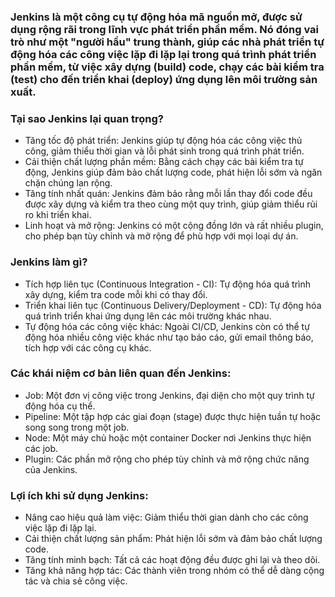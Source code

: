 ### Jenkins là một công cụ tự động hóa mã nguồn mở, được sử dụng rộng rãi trong lĩnh vực phát triển phần mềm. Nó đóng vai trò như một "người hầu" trung thành, giúp các nhà phát triển tự động hóa các công việc lặp đi lặp lại trong quá trình phát triển phần mềm, từ việc xây dựng (build) code, chạy các bài kiểm tra (test) cho đến triển khai (deploy) ứng dụng lên môi trường sản xuất.

### Tại sao Jenkins lại quan trọng?
- Tăng tốc độ phát triển: Jenkins giúp tự động hóa các công việc thủ công, giảm thiểu thời gian và lỗi phát sinh trong quá trình phát triển.
- Cải thiện chất lượng phần mềm: Bằng cách chạy các bài kiểm tra tự động, Jenkins giúp đảm bảo chất lượng code, phát hiện lỗi sớm và ngăn chặn chúng lan rộng.
- Tăng tính nhất quán: Jenkins đảm bảo rằng mỗi lần thay đổi code đều được xây dựng và kiểm tra theo cùng một quy trình, giúp giảm thiểu rủi ro khi triển khai.
- Linh hoạt và mở rộng: Jenkins có một cộng đồng lớn và rất nhiều plugin, cho phép bạn tùy chỉnh và mở rộng để phù hợp với mọi loại dự án.


### Jenkins làm gì?
- Tích hợp liên tục (Continuous Integration - CI): Tự động hóa quá trình xây dựng, kiểm tra code mỗi khi có thay đổi.
- Triển khai liên tục (Continuous Delivery/Deployment - CD): Tự động hóa quá trình triển khai ứng dụng lên các môi trường khác nhau.
- Tự động hóa các công việc khác: Ngoài CI/CD, Jenkins còn có thể tự động hóa nhiều công việc khác như tạo báo cáo, gửi email thông báo, tích hợp với các công cụ khác.


### Các khái niệm cơ bản liên quan đến Jenkins:
- Job: Một đơn vị công việc trong Jenkins, đại diện cho một quy trình tự động hóa cụ thể.
- Pipeline: Một tập hợp các giai đoạn (stage) được thực hiện tuần tự hoặc song song trong một job.
- Node: Một máy chủ hoặc một container Docker nơi Jenkins thực hiện các job.
- Plugin: Các phần mở rộng cho phép tùy chỉnh và mở rộng chức năng của Jenkins.

### Lợi ích khi sử dụng Jenkins:
- Nâng cao hiệu quả làm việc: Giảm thiểu thời gian dành cho các công việc lặp đi lặp lại.
- Cải thiện chất lượng sản phẩm: Phát hiện lỗi sớm và đảm bảo chất lượng code.
- Tăng tính minh bạch: Tất cả các hoạt động đều được ghi lại và theo dõi.
- Tăng khả năng hợp tác: Các thành viên trong nhóm có thể dễ dàng cộng tác và chia sẻ công việc.